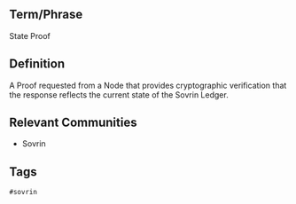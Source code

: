 ## Term/Phrase
State Proof

## Definition
A Proof requested from a Node that provides cryptographic verification that the response reflects the current state of the Sovrin Ledger.

## Relevant Communities
* Sovrin

## Tags
```
#sovrin
```
